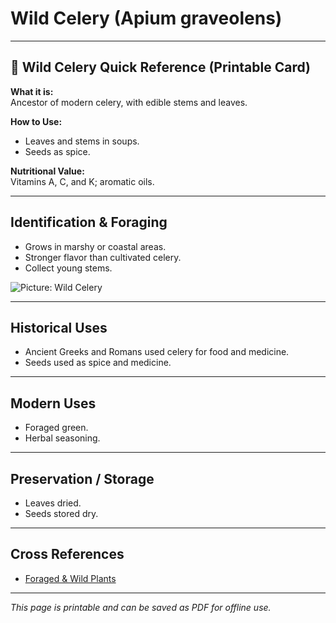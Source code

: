 # Wild Celery (Apium graveolens)

---

## 📜 Wild Celery Quick Reference (Printable Card)

**What it is:**  
Ancestor of modern celery, with edible stems and leaves.  

**How to Use:**  
- Leaves and stems in soups.  
- Seeds as spice.  

**Nutritional Value:**  
Vitamins A, C, and K; aromatic oils.  

---

## Identification & Foraging  

- Grows in marshy or coastal areas.  
- Stronger flavor than cultivated celery.  
- Collect young stems.  

![Picture: Wild Celery](placeholder-wild-celery.jpg)

---

## Historical Uses  

- Ancient Greeks and Romans used celery for food and medicine.  
- Seeds used as spice and medicine.  

---

## Modern Uses  

- Foraged green.  
- Herbal seasoning.  

---

## Preservation / Storage  

- Leaves dried.  
- Seeds stored dry.  

---

## Cross References  

- [Foraged & Wild Plants](plants-index.md)  

---

*This page is printable and can be saved as PDF for offline use.*
